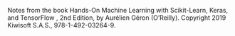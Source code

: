 Notes from the book Hands-On Machine Learning with Scikit-Learn, Keras, and TensorFlow , 2nd Edition, by Aurélien Géron (O’Reilly). Copyright 2019 Kiwisoft S.A.S., 978-1-492-03264-9.

